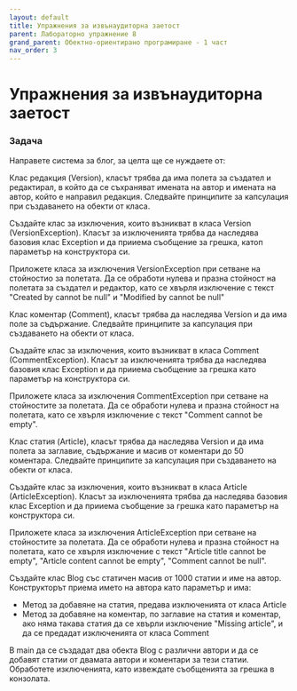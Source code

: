 ```yaml
---
layout: default
title: Упражнения за извънаудиторна заетост
parent: Лабораторно упражнение 8
grand_parent: Обектно-ориентирано програмиране - 1 част
nav_order: 3
---
```

# Упражнения за извънаудиторна заетост


### Задача 

Направете система за блог, за целта ще се нуждаете от:

Клас редакция (Version), класът трябва да има полета за създател и редактирал, в който да се съхраняват имената на автор и имената на автор, който е направил редакция. Следвайте принципите за капсулация при създаването на обекти от класа.

Създайте клас за изключения, които възникват в класа Version (VersionException). Класът за изключенията трябва да наследява базовия клас Exception и да прииема съобщение за грешка, катоп параметър на конструктора си.

Приложете класа за изключения VersionException при сетване на стойностио за полетата. Да се обработи нулева и празна стойност на полетата за създател и редактор, като се хвърля изключение с текст "Created by cannot be null" и "Modified by cannot be null"

Клас коментар (Comment), класът трябва да наследява Version и да има поле за съдържание. Следвайте принципите за капсулация при създаването на обекти от класа.&#x20;

Създайте клас за изключения, които възникват в класа Comment (CommentException). Класът за изключенията трябва да наследява базовия клас Exception и да прииема съобщение за грешка като параметър на конструктора си.

Приложете класа за изключения CommentException при сетване на стойностите за полетата. Да се обработи нулева и празна стойност на полетата, като се хвърля изключение с текст "Comment cannot be empty".

Клас статия (Article), класът трябва да наследява Version и да има полета за заглавие, съдържание и масив от коментари до 50 коментара. Следвайте принципите за капсулация при създаването на обекти от класа.

Създайте клас за изключения, които възникват в класа Article (ArticleException). Класът за изключенията трябва да наследява базовия клас Exception и да прииема съобщение за грешка като параметър на конструктора си.

Приложете класа за изключения ArticleException при сетване на стойностите за полетата. Да се обработи нулева и празна стойност на полетата, като се хвърля изключение с текст "Article title cannot be empty", "Article content cannot be empty", "Comment cannot be null".

Създайте клас Blog със статичен масив от 1000 статии и име на автор. Конструкторът приема името на автора като параметър и има:

* Метод за добавяне на статия, предава изключенията от класа Article
* Метод за добавяне на коментар, по заглавие на статия и коментар, ако няма такава статия  да се хвърли изключение "Missing article", и да се предадат изключенията от класа  Comment

В main да се създадат два обекта  Blog с различни автори и да се добавят статии от двамата автори и коментари за тези статии. Обработете изключенията, като извеждате съобщенията за грешка в конзолата.





